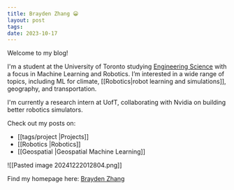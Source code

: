 ```yaml
---
title: Brayden Zhang 😀
layout: post
tags: 
date: 2023-10-17
---
```

Welcome to my blog!

I'm a student at the University of Toronto studying [Engineering Science](https://engsci.utoronto.ca/program/what-is-engsci/#:~:text=Engineering%20science%20is%20an%20interdisciplinary,scientific%2C%20engineering%20and%20arts%20principles.) with a focus in Machine Learning and Robotics. I’m interested in a wide range of topics, including ML for climate, [[Robotics|robot learning and simulations]], geography, and transportation.

I'm currently a research intern at UofT, collaborating with Nvidia on building better robotics simulators. 

Check out my posts on:
- [[tags/project |Projects]]
- [[Robotics |Robotics]] 
- [[Geospatial |Geospatial Machine Learning]]



![[Pasted image 20241222012804.png]]


Find my homepage here: [Brayden Zhang](https://brayden-zhang.github.io/) 













